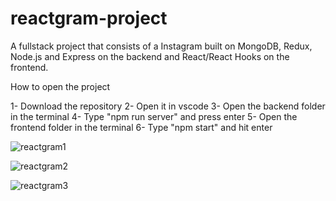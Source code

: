 # reactgram-project
A fullstack project that consists of a Instagram built on MongoDB, Redux, Node.js and Express on the backend and React/React Hooks on the frontend.

How to open the project

1- Download the repository
2- Open it in vscode
3- Open the backend folder in the terminal
4- Type "npm run server" and press enter
5- Open the frontend folder in the terminal
6- Type "npm start" and hit enter


![reactgram1](https://user-images.githubusercontent.com/98756396/212551433-479c43b6-a48c-4e87-b607-ec6e2eded5fd.png)

![reactgram2](https://user-images.githubusercontent.com/98756396/212551435-3b8a9764-8bc0-49af-8be2-45f287869ccc.png)

![reactgram3](https://user-images.githubusercontent.com/98756396/212551437-875158b9-906f-41ee-bf0e-d3363d37c140.png)
